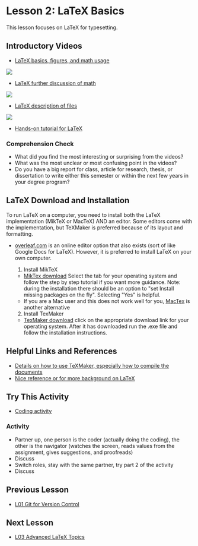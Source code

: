 # **Lesson 2: LaTeX Basics**

This lesson focuses on LaTeX for typesetting.

## **Introductory Videos**
 * [LaTeX basics, figures, and math usage](https://www.youtube.com/watch?v=2SE4oedooUM&feature=emb_title)
 
 [![](http://img.youtube.com/vi/2SE4oedooUM/0.jpg)](http://www.youtube.com/watch?v=2SE4oedooUM "LaTeX basics fig and bib")

 * [LaTeX further discussion of math](https://www.youtube.com/watch?v=6Wx8wb19wUM&feature=emb_title)
 
 [![](http://img.youtube.com/vi/6Wx8wb19wUM/0.jpg)](http://www.youtube.com/watch?v=6Wx8wb19wUM "LaTeX basics math")
 
 * [LaTeX description of files](https://www.youtube.com/watch?time_continue=1&v=n2l9VYJwJK4&feature=emb_title)
 
 [![](http://img.youtube.com/vi/n2l9VYJwJK4/0.jpg)](http://www.youtube.com/watch?v=n2l9VYJwJK4 "LaTeX files descriptions")
 
 * [Hands-on tutorial for LaTeX](https://www.latex-tutorial.com/tutorials/)
 
### **Comprehension Check**
* What did you find the most interesting or surprising from the videos?
* What was the most unclear or most confusing point in the videos?
* Do you have a big report for class, article for research, thesis, or dissertation to write either this semester or within the next few years in your degree program? 

## **LaTeX Download and Installation**
To run LaTeX on a computer, you need to install both the LaTeX implementation (MikTeX or MacTeX) AND an editor. 
Some editors come with the implementation, but TeXMaker is preferred because of its layout and formatting.

* [overleaf.com](overleaf.com) is an online editor option that also exists (sort of like Google Docs for LaTeX). 
  However, it is preferred to install LaTeX on your own computer.

  1. Install MikTeX
    * [MikTex download](https://miktex.org/download) Select the tab for your operating system and follow the step by step tutorial if 
     you want more guidance. Note: during the installation there should be an option to 
     "set Install missing packages on the fly". Selecting "Yes" is helpful.
    * If you are a Mac user and this does not work well for you, [MacTex](http://www.tug.org/mactex/) is another alternative
  2. Install TexMaker
    * [TexMaker download](https://www.xm1math.net/texmaker/download.html) click on the appropriate download link for your       operating system.
      After it has downloaded run the .exe file and follow the installation instructions.
      
      

## **Helpful Links and References**
  * [Details on how to use TeXMaker, especially how to compile the documents](https://www.xm1math.net/texmaker/doc.html)
  * [Nice reference or for more background on LaTeX](http://ctan.mirrors.hoobly.com/info/lshort/english/lshort.pdf)
  
  
## **Try This Activity**
* [Coding activity](https://github.com/ashleefv/ApplNumComp/blob/master/LaTeX%20basics%20activity.pdf)
  
### Activity
* Partner up, one person is the coder (actually doing the coding), the other is the navigator (watches the screen, reads values from the assignment, gives suggestions, and proofreads)
* Discuss
* Switch roles, stay with the same partner, try part 2 of the activity
* Discuss

## **Previous Lesson**
* [L01 Git for Version Control](/L01%20Git%20for%20Version%20Control.md)

## **Next Lesson**
* [L03 Advanced LaTeX Topics](/L03%20Advanced%20LaTeX%20Topics.md)
